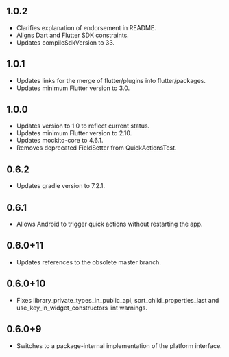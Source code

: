 ## 1.0.2

* Clarifies explanation of endorsement in README.
* Aligns Dart and Flutter SDK constraints.
* Updates compileSdkVersion to 33.

## 1.0.1

* Updates links for the merge of flutter/plugins into flutter/packages.
* Updates minimum Flutter version to 3.0.

## 1.0.0

* Updates version to 1.0 to reflect current status.
* Updates minimum Flutter version to 2.10.
* Updates mockito-core to 4.6.1.
* Removes deprecated FieldSetter from QuickActionsTest.

## 0.6.2

* Updates gradle version to 7.2.1.

## 0.6.1

* Allows Android to trigger quick actions without restarting the app.

## 0.6.0+11

* Updates references to the obsolete master branch.

## 0.6.0+10

* Fixes library_private_types_in_public_api, sort_child_properties_last and use_key_in_widget_constructors
  lint warnings.

## 0.6.0+9

* Switches to a package-internal implementation of the platform interface.
